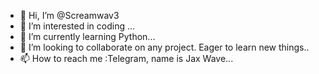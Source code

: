 - 👋 Hi, I’m @Screamwav3
- 👀 I’m interested in coding ...
- 🌱 I’m currently learning Python...
- 💞️ I’m looking to collaborate on any project. Eager to learn new things..
- 📫 How to reach me :Telegram, name is Jax Wave...

<!---
Screamwav3/Screamwav3 is a ✨ special ✨ repository because its `README.md` (this file) appears on your GitHub profile.
You can click the Preview link to take a look at your changes.
--->

